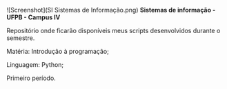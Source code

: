 ![Screenshot](SI Sistemas de Informação.png)
**Sistemas de informação - UFPB - Campus IV**


Repositório onde ficarão disponíveis meus scripts desenvolvidos durante o semestre.


Matéria: Introdução à programação;


Linguagem: Python;


Primeiro período.
